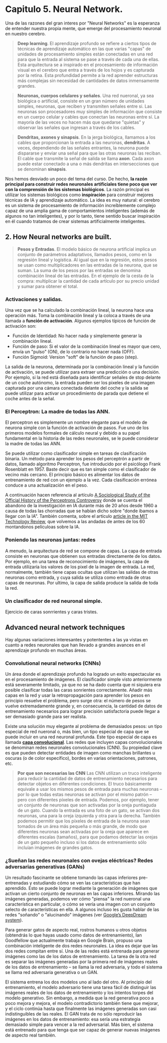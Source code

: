# Capitulo 5. Neural Network.
Una de las razones del gran interes por "Neural Networks" es la esperanza de entender nuestra propia mente, que emerge del procesamiento neuronal en nuestro cerebro.

> **Deep learning**. El aprendizaje profundo se refiere a ciertos tipos de técnicas de aprendizaje automático en las que varias "capas" de unidades de procesamiento simples están conectadas en una red para que la entrada al sistema se pase a través de cada una de ellas. Esta arquitectura se a inspirado en el procesamiento de información visual en el cerebro que entra a través de los hojos y es capturada por la retina. Esta profundidad permite a la red aprender estructuras más complejas sin necesidad de cantidades de datos inmensamente grandes.

> **Neuronas, cuerpos celulares y señales**. Una red nueronal, ya sea biológica o artificial, consiste en un gran número de unidades simples, neuronas, que reciben y transmiten señales entre si. Las neuronas son procesadores muy simples de información que consiste en un cuerpo celular y cables que conectan las neuronas entre sí. La mayoría de las veces no hacen más que quedarse "quietas" y observar las señales que ingresan a través de los cables.

> **Dendritas, axones y sinapsis**. En la jerga biológica, llamamos a los cables que proporcionan la entrada a las neuronas, **dendritas**. A veces, dependiendo de las señales entrantes, la neurona puede dispararse y enviar una señal para que las otras neuronas las reciban. El cable que transmite la señal de salida se llama **axon**. Cada axon puede estar conectado a una o más dendritas en intersecciones que se denominan **sinapsis**.

Nos hemos desviado un poco del tema del curso. De hecho, **la razón principal para construir redes neuronales artificiales tiene poco que ver con la comprensión de los sistemas biológicos**. La razón principal es utilizar los sistemas biológicos como **inspiración** para construir mejores técnicas de IA y aprendizaje automático. La idea es muy natural: el cerebro es un sistema de procesamiento de información increíblemente complejo capaz de una amplia gama de comportamientos inteligentes (además de algunos no tan inteligentes), y por lo tanto, tiene sentido buscar inspiración en él cuando tratamos de crear sistemas artificialmente inteligentes.

## 2. How Neural networks are built.
> **Pesos y Entradas**.
El modelo básico de neurona artificial implica un conjunto de parámetros adaptativos, llamados pesos, como en la regresión lineal y logística. Al igual que en la regresión, estos pesos se usan como multiplicadores en las entradas de la neurona, que se suman. La suma de los pesos por las entradas se denomina combinación lineal de las entradas. En el ejemplo de la cesta de la compra: multiplicar la cantidad de cada artículo por su precio unidad y sumar para obtener el total.

### Activaciones y salidas.
Una vez que se ha calculado la combinación lineal, la neurona hace una operación más. Toma la combinación lineal y la coloca a través de una llamada a **función de activación**. Algunos ejemplos típicos de función de activación son:
- Función de Identidad: No hacer nada y simplemente generar la combinación lineal.
- Función de paso: Si el valor de la combinación lineal es mayor que cero, envía un "pulso" (ON), de lo contrario no hacer nada (OFF).
- Función Sigmoid: Version "soft" de la función de paso (step).

La salida de la neurona, determinada por la combinación lineal y la función de activación, se puede utilizar para extraer una predicción o una decisión. Por ejemplo, si la red está diseñada para identificar señales de stop delante de un coche autónomo, la entrada pueden ser los pixeles de una imagen capturada por una cámara conectada delante del coche y la salida se puede utilizar para activar un procedimiento de parada que detiene el coche antes de la señal.

### El Perceptron: La madre de todas las ANN.
El perceptron es simplemente un nombre elegante para el modelo de neurona simple con la función de activación de pasos. Fue uno de los primeros modelos formales de cálculo neural y debido a su papel fundamental en la historia de las redes neuronales, se le puede considerar la madre de todas las ANN.

Se puede utilizar como clasificador simple en tareas de clasificación binaria. Un método para aprender los pesos del perceptrón a partir de datos, llamado algoritmo Perceptron, fue introducido por el psicólogo Frank Rosenblatt en 1957. Baste decir que es tan simple como el clasificador de vecino más cercano. El principio básico es alimentar los datos de entrenamiento de red con un ejemplo a la vez. Cada clasificación errónea conduce a una actualización en el peso.

A continuación hacen referencia al artículo [A Sociological Study of the Official History of the Perceptrons Controversy](http://journals.sagepub.com/doi/10.1177/030631296026003005) donde se cuenta el abandono de la investigación en IA durante más de 20 años desde 1960 a causa de todas las chorradas que se habían dicho sobre "donde ibamos a llegar con la IA". También comenta, sobre el artículo [article in the MIT Technology Review](https://www.technologyreview.com/s/608911/is-ai-riding-a-one-trick-pony/), que volvemos a las andadas de antes de los 60 montandonos películoas sobre la IA.

### Poniendo las neuronas juntas: redes
A menudo, la arquitectura de red se compone de capas. La capa de entrada consiste en neuronas que obtienen sus entradas directamente de los datos. Por ejemplo, en una tarea de reconocimiento de imágenes, la capa de entrada utilizaría los valores de los pixel de la imagen de entrada. La red, normalmente, también tiene capas ocultas que utilizan las salidas de otras neuronas como entrada, y cuya salida se utiliza como entrada de otras capas de neuronas. Por ultimo, la capa de salida produce la salida de toda la red.

### Un clasificador de red neuronal simple.
Ejercicio de caras sonrrientes y caras tristes.

## Advanced neural network techniques
Hay algunas variaciones interesantes y potententes a las ya vistas en cuanto a redes neuronales que han llevado a grandes avances en el aprendizaje profundo en muchas áreas.

### Convolutional neural networks (CNNs)
Un área donde el aprendizaje profundo ha logrado un exito espectacular es en el procesamiento de imágenes. El clasificador simple visto anteriormente está severamente limitado, ya que no se ha dado cuenta que ni siquiera era posible clasificar todas las caras sonrientes correctamente. Añadir más capas en la red y usar la retropropagación para aprender los pesos en principio resuelve el problema, pero surge otra: el número de pesos se vuelve extremadamente grande y, en consecuencia, la cantidad de datos de entrenamiento necesarios para lograr precisión satisfactoria puede llegar a ser demasiado grande para ser realista.

Existe una solución muy elegante al problema de demasiados pesos: un tipo especial de red nueronal o, más bien, un tipo especial de capa que se puede incluir en una red neuronal profunda. Este tipo especial de capa es llamada **[capa convolucional](https://es.wikipedia.org/wiki/Redes_neuronales_convolucionales)**. Las redes que incluyen capas convolucionales se denominan redes neuronales convolucionales (CNN).
Su propiedad clave es que pueden detectar entidades de imagen como manchas brillantes u oscuras (o de color específico), bordes en varias orientaciones, patrones, etc.

> **Por que son necesarias las CNN**
Las CNN utilizan un truco inteligente para reducir la cantidad de datos de entrenamiento necesarios para detectar objetos en diferentes condiciones. El truco básicamente equivale a usar los mismos pesos de entrada para muchas neuronas – por lo que todas estas neuronas se activan por el mismo patrón – pero con diferentes píxeles de entrada. Podemos, por ejemplo, tener un conjunto de neuronas que son activadas por la oreja puntiaguda de un gato. Cuando la entrada es una foto de un gato, se activan dos neuronas, una para la oreja izquierda y otra para la derecha. También podemos permitir que los píxeles de entrada de la neurona sean tomados de un área más pequeña o más grande, de modo que diferentes neuronas sean activadas por la oreja que aparece en diferentes escalas (tamaños), para que podamos detectar las orejas de un gato pequeño incluso si los datos de entrenamiento sólo incluían imágenes de grandes gatos.

### ¿Sueñan las redes neuronales con ovejas eléctricas? Redes adversarias generativas (GANs)
Un resultado fascinante se obtiene tomando las capas inferiores pre-entrenadas y estudiando cómo se ven las características que han aprendido. Esto se puede lograr mediante la generación de imágenes que activan un cierto conjunto de neuronas en las capas inferiores. Mirando las imágenes generadas, podemos ver cómo "piensa" la red nueronal una característica en particular, o cómo se vería una imagen con un conjunto selecto de características en ella. A algunos incluso les gusta hablar de las redes "soñando" o "alucinando" imágenes (ver [Google’s DeepDream system](https://en.wikipedia.org/wiki/DeepDream)).

Para generar gatos de aspecto real, rostros humanos u otros objetos (obtendrás lo que hayas usado como datos de entrenamiento), Ian Goodfellow que actualmente trabaja en Google Brain, propuso una combinación inteligente de dos redes neuronales. La idea es dejar que las dos redes compitan entre sí. Una de las redes está entrenada para generar imágenes como las de los datos de entrenamiento. La tarea de la otra red es separar las imágenes generadas por la primera red de imágenes reales de los datos de entrenamiento – se llama la red adversaria, y todo el sistema se llama red adversaria generativa o un GAN.

El sistema entrena los dos modelos uno al lado del otro. Al principio del entrenamiento, el modelo adversario tiene una tarea fácil de distinguir las imágenes reales de los datos de entrenamiento y los intentos torpes del modelo generativo. Sin embargo, a medida que la red generativa poco a poco mejora y mejora, el modelo contradictorio también tiene que mejorar, y el ciclo continúa hasta que finalmente las imágenes generadas son casi indistinguibles de las reales. El GAN trata de no sólo reproducir las imágenes en los datos de entrenamiento: esa sería una estrategia demasiado simple para vencer a la red adversarial. Más bien, el sistema está entrenado para que tenga que ser capaz de generar nuevas imágenes de aspecto real también.